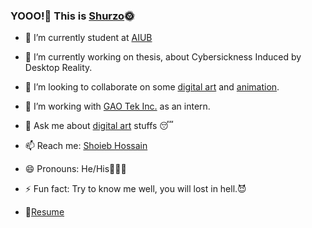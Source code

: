 ### YOOO!🤘 This is [Shurzo](https://www.facebook.com/shoaibhossain207/)🌞

- 🔭 I’m currently student at [AIUB](https://www.aiub.edu/)
- 🌱 I’m currently working on thesis, about Cybersickness Induced by Desktop Reality.
- 👯 I’m looking to collaborate on some [digital art](https://www.google.com/search?q=digital+art&sxsrf=ALeKk038fivupdnAy4NgvIEnrySWrfO3fg:1617388964732&source=lnms&tbm=isch&sa=X&ved=2ahUKEwiGkdO1m-DvAhXoxDgGHURdD9IQ_AUoAXoECAIQAw&biw=1920&bih=937) and [animation](https://en.wikipedia.org/wiki/Animation#:~:text=Animation%20is%20a%20method%20in,%2Dgenerated%20imagery%20(CGI).).
- 🤔 I’m working with [GAO Tek Inc.](https://gaotek.com/) as an intern.
- 💬 Ask me about [digital art](https://www.google.com/search?q=digital+art&sxsrf=ALeKk038fivupdnAy4NgvIEnrySWrfO3fg:1617388964732&source=lnms&tbm=isch&sa=X&ved=2ahUKEwiGkdO1m-DvAhXoxDgGHURdD9IQ_AUoAXoECAIQAw&biw=1920&bih=937) stuffs 😴

- 📫 Reach me: [Shoieb Hossain](https://www.linkedin.com/in/shoaib-hossain-0b4308205/)
- 😄 Pronouns: He/His👨🏻‍🎓
- ⚡ Fun fact: Try to know me well, you will lost in hell.😈
- 📝[Resume](https://drive.google.com/file/d/16wJv4rh4Z3v3F1_di82MYSlmEMYmvd-q/view?usp=sharing)
